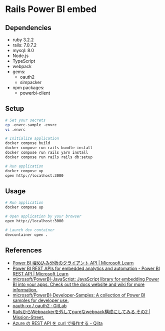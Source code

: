 # Rails Power BI embed

## Dependencies

- ruby 3.2.2
- rails: 7.0.7.2
- mysql: 8.0
- Node.js
- TypeScript
- webpack
- gems:
  - oauth2
  - simpacker
- npm packages:
  - powerbi-client

## Setup

```sh
# Set your secrets
cp .envrc.sample .envrc
vi .envrc

# Initialize application
docker compose build
docker compose run rails bundle install
docker compose run rails yarn install
docker compose run rails rails db:setup

# Run application
docker compose up
open http://localhost:3000
```

## Usage

```sh
# Run application
docker compose up

# Open application by your browser
open http://localhost:3000

# Launch dev container
devcontainer open .
```

## References

- [Power BI 埋め込み分析のクライアント API | Microsoft Learn](https://learn.microsoft.com/ja-jp/javascript/api/overview/powerbi/)
- [Power BI REST APIs for embedded analytics and automation - Power BI REST API | Microsoft Learn](https://learn.microsoft.com/en-us/rest/api/power-bi/)
- [microsoft/PowerBI-JavaScript: JavaScript library for embedding Power BI into your apps. Check out the docs website and wiki for more information.](https://github.com/microsoft/PowerBI-JavaScript)
- [microsoft/PowerBI-Developer-Samples: A collection of Power BI samples for developer use.](https://github.com/microsoft/PowerBI-Developer-Samples)
- [oauth-xx / oauth2 · GitLab](https://gitlab.com/oauth-xx/oauth2/)
- [RailsからWebpackerを外してpureなwebpack構成にしてみる その2 | Mission-Street.](https://hakozaru.com/posts/purge-webpacker-2)
- [Azure の REST API を curl で操作する - Qiita](https://qiita.com/TsuyoshiUshio@github/items/3d903f071b8cb8305496)
